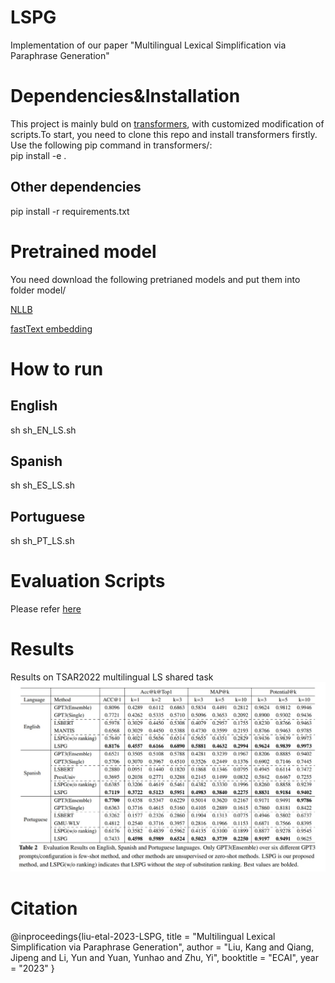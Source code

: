 # LSPG
Implementation of our paper "Multilingual Lexical Simplification via Paraphrase
Generation"

# Dependencies&Installation
This project is mainly buld on [transformers](https://github.com/huggingface/transformers/tree/v4.20-release), with customized modification of scripts.To start, you need to clone this repo and install transformers firstly. Use the following pip command in transformers/:  
pip install -e . 

## Other dependencies
pip install -r requirements.txt


# Pretrained model
You need download the following pretrianed models and put them into folder model/  

[NLLB](https://huggingface.co/facebook/nllb-200-3.3B)  

[fastText embedding](https://fasttext.cc/docs/en/crawl-vectors.html)  

# How to run
## English
sh sh_EN_LS.sh  

## Spanish
sh sh_ES_LS.sh  

## Portuguese
sh sh_PT_LS.sh  

# Evaluation Scripts
Please refer [here](https://github.com/LaSTUS-TALN-UPF/TSAR-2022-Shared-Task)

# Results
Results on TSAR2022 multilingual LS shared task
![](PGLS.jpg)

# Citation
<!-- Please cite as: -->
@inproceedings{liu-etal-2023-LSPG,
    title = "Multilingual Lexical Simplification via Paraphrase Generation",
    author = "Liu, Kang and Qiang, Jipeng and Li, Yun  and Yuan, Yunhao  and Zhu, Yi",
    booktitle = "ECAI",
    year = "2023"
    }
